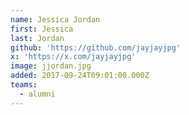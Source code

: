 ```yaml
---
name: Jessica Jordan
first: Jessica
last: Jordan
github: 'https://github.com/jayjayjpg'
x: 'https://x.com/jayjayjpg'
image: jjordan.jpg
added: 2017-09-24T09:01:00.000Z
teams:
  - alumni
---
```

